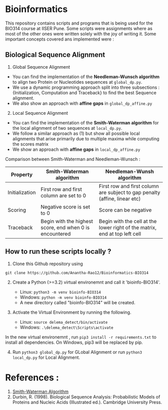# Bioinformatics

This repository contains scripts and programs that is being used for the BIO314 course at IISER Pune. Some scripts were assignments where as most of the other ones were written solely with the joy of writing it. Some important concepts covered ans implemented were : 

## Biological Sequence Alignment 

1. Global Sequence Alignment 

- You can find the implementation of the **Needleman-Wunsch algorithm** to align two Protein or Nucleotides sequences at `global_dp.py`.
- We use a dynamic programming approach split into three subsections : {Initialization, Computation and Traceback} to find the best Sequence alignment.
- We also show an approach with **affine gaps** in `global_dp_affine.py`

2. Local Sequence Alignment

- You can find the implementation of the **Smith-Waterman algorithm** for the local alignment of two sequences at `local_dp.py`. 
- We follow a similar approach as (1) but show all possible local alignments that arise primarily due to multiple maxima while computing the scores matrix 
- We show an approach with **affine gaps** in `local_dp_affine.py`

Comparison between Smith-Waterman and Needleman-Wunsch : 

| Property | Smith-Waterman algorithm | Needleman-Wunsh algorithm | 
| -------- | ------------------------| ---------------------------|
| Initialization | First row and first column are set to 0 | First row and first column are subject to gap penalty (affine, linear etc) | 
| Scoring |	Negative score is set to 0 |	Score can be negative |
| Traceback | 	Begin with the highest score, end when 0 is encountered | Begin with the cell at the lower right of the matrix, end at top left cell |


## How to run these scripts locally ? 


1. Clone this Github repository using 

```git clone https://github.com/Anantha-Rao12/Bioinformatics-BIO314```


2. Create a Python (>=3.2) virtual environemnt and call it 'bioinfo-BIO314'.

    - Linux: `python3 -m venv bioinfo-BIO314`
    - Windows: `python -m venv bioinfo-BIO314`
    - A new directory called "bioinfo-BIO314" will be created.

3. Activate the Virtual Environment by running the following.

    - Linux: `source delema_detect/bin/activate`
    - Windows: `.\delema_detect\Scripts\activate`

In the new virtual environemnt , run `pip3 install -r requirements.txt` to install all dependencies. On Windows, pip3 will be replaced by pip.

4. Run `python3 global_dp.py` for GLobal Alignment or run `python3 local_dp.py` for Local Alignment. 
    


# References : 

1. [Smith-Waterman Algorithm](https://en.wikipedia.org/wiki/Smith%E2%80%93Waterman_algorithm)
2. Durbin, R. (1998). Biological Sequence Analysis: Probabilistic Models of Proteins and Nucleic Acids (Illustrated ed.). Cambridge University Press. 
